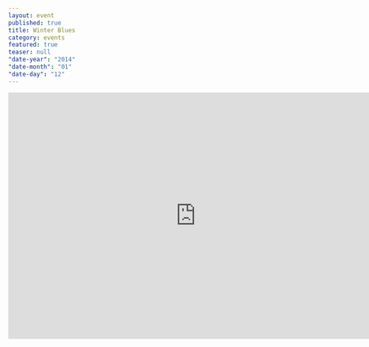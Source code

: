 ```yaml
---
layout: event
published: true
title: Winter Blues
category: events
featured: true
teaser: null
"date-year": "2014"
"date-month": "01"
"date-day": "12"
---
```


<iframe src="https://docs.google.com/forms/d/1ca_nJ7QSiLMjPHGy47Pjw6KvB9NwF4IbFm653kxVdWs/viewform?embedded=true" width="760" height="500" frameborder="0" marginheight="0" marginwidth="0">Loading...</iframe>